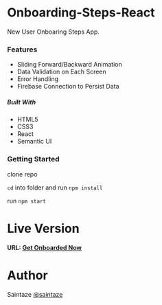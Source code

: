 # Onboarding-Steps-React
New User Onboaring Steps App.

### Features
+ Sliding Forward/Backward Animation
+ Data Validation on Each Screen
+ Error Handling
+ Firebase Connection to Persist Data

##### Built With
+ HTML5
+ CSS3
+ React
+ Semantic UI

### Getting Started
clone repo

`cd` into folder and run `npm install`

run `npm start`

# Live Version
#### URL: [Get Onboarded Now](https://sleepy-mclean-b4e66f.netlify.com/)

# Author
Saintaze [@saintaze](https://github.com/saintaze/)
